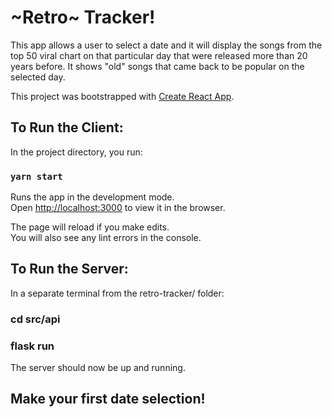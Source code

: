 # ~Retro~ Tracker!

This app allows a user to select a date and it will display the songs from the top 50 viral chart on that particular day that were released more than 20 years before. It shows "old" songs that came back to be popular on the selected day.

This project was bootstrapped with [Create React App](https://github.com/facebook/create-react-app).

## To Run the Client:

In the project directory, you run:

### `yarn start`

Runs the app in the development mode.\
Open [http://localhost:3000](http://localhost:3000) to view it in the browser.

The page will reload if you make edits.\
You will also see any lint errors in the console.

## To Run the Server:

In a separate terminal from the retro-tracker/ folder:

### cd src/api
### flask run

The server should now be up and running.

## Make your first date selection!
